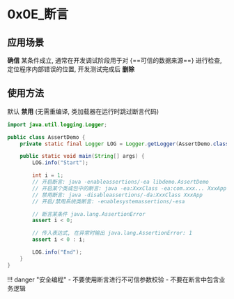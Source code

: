 # 0x0E_断言

## 应用场景

**确信** 某条件成立, 通常在开发调试阶段用于对 {==可信的数据来源==} 进行检查, 定位程序内部错误的位置, 开发测试完成后 **删除**

## 使用方法

默认 **禁用** (无需重编译, 类加载器在运行时跳过断言代码)

```java
import java.util.logging.Logger;

public class AssertDemo {
    private static final Logger LOG = Logger.getLogger(AssertDemo.class.getName());

    public static void main(String[] args) {
        LOG.info("Start");

        int i = 1;
        // 开启断言: java -enableassertions/-ea libdemo.AssertDemo
        // 开启某个类或包中的断言: java -ea:XxxClass -ea:com.xxx... XxxApp
        // 禁用断言: java -disableassertions/-da:XxxClass XxxApp
        // 开启/禁用系统类断言: -enablesystemassertions/-esa

        // 断言某条件 java.lang.AssertionError
        assert i < 0;

        // 传入表达式, 在异常时输出 java.lang.AssertionError: 1
        assert i < 0 : i;

        LOG.info("End");
    }
}
```

!!! danger "安全编程"
    - 不要使用断言进行不可信参数校验
    - 不要在断言中包含业务逻辑
